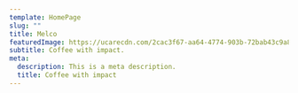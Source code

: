 ```yaml
---
template: HomePage
slug: ""
title: Melco
featuredImage: https://ucarecdn.com/2cac3f67-aa64-4774-903b-72bab43c9a8c/
subtitle: Coffee with impact.
meta:
  description: This is a meta description.
  title: Coffee with impact
---
```



[](https://app.netlify.com/start/deploy?repository=https://github.com/thriveweb/yellowcake&stack=cms)